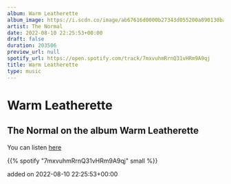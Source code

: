 ```yaml
---
album: Warm Leatherette
album_image: https://i.scdn.co/image/ab67616d0000b27343d055200a890130ba07b63c
artist: The Normal
date: 2022-08-10 22:25:53+00:00
draft: false
duration: 203506
preview_url: null
spotify_url: https://open.spotify.com/track/7mxvuhmRrnQ31vHRm9A9qj
title: Warm Leatherette
type: music
---
```



# Warm Leatherette

## The Normal on the album Warm Leatherette

You can listen [here](https://open.spotify.com/track/7mxvuhmRrnQ31vHRm9A9qj)

{{% spotify "7mxvuhmRrnQ31vHRm9A9qj" small %}}

added on 2022-08-10 22:25:53+00:00